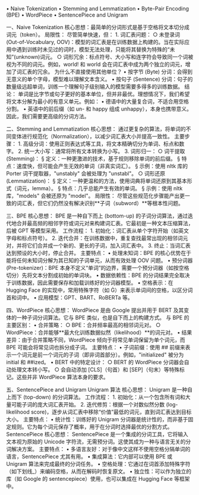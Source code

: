 • Naive Tokenization
• Stemming and Lemmatization
• Byte-Pair Encoding (BPE)
• WordPiece
• SentencePiece and Unigram



一、Naive Tokenization
核心思想：最简单的分词形式是基于空格将文本切分成词元（token）。
局限性：
尽管简单快速，但：
	1. 词汇表问题：
		○ 未登录词 (Out-of-Vocabulary, OOV)：模型的词汇表是在训练数据上构建的。当在实际应用中遇到训练时未见过的词时，模型无法处理，只能将其替换为特殊的“未知”(unknown)词元。
		○ 词形冗余：标点符号、大小写和连字符会导致同一个词被视为不同的词元。例如，world! 和 world 会在词汇表中成为两个独立的词元，增加了词汇表的冗余。
为什么不直接使用其他单位？
	• 按字节 (Byte) 分词：会得到无意义的单个字母，模型难以理解文本含义。
	• 按句子 (Sentence) 分词：句子的数量级远超单词，训练一个理解句子级别输入的模型需要多得多的训练数据。
结论：
单词是比字节或句子更好的基本单位，但并非最优。理想情况下，我们希望将文本分解为最小的有意义单元。例如：
	• 德语中的大量复合词，不适合用空格分割。
	• 英语中的前后缀（如 un- 和 happy 组成 unhappy），本身也携带意义。
因此，我们需要更高级的分词方法。

二、Stemming and Lemmatization
核心思想：
通过更复杂的算法，将单词的不同变体进行规范化（Normalization），以减少词汇表大小并提高一致性。
主要步骤：
	1. 高级分词：使用正则表达式等工具，将文本精确切分为单词、标点和数字。
	2. 统一大小写：通常将所有文本转换为小写。
	3. 词形归一：
		○ 词干提取 (Stemming)：
			§ 定义：一种更激进的技术，基于规则移除单词的前后缀。
			§ 特点：速度快，但可能会产生无效的单词（非真实词汇）。
			§ 示例：使用 nltk 库的 Porter 词干提取器，"unstably" 会被处理为 "unstabl"。
		○ 词形还原 (Lemmatization)：
			§ 定义：一种更温和的方法，使用词典将单词还原到其基本形式（词元，lemma）。
			§ 特点：几乎总能产生有效的单词。
			§ 示例：使用 nltk 库，"models" 会被还原为 "model"。
局限性：
尽管这些规范化步骤能产出更一致的词汇表，但它们仍然没有解决识别**子词（subword）**等根本性问题。

三、BPE
核心思想：
BPE 是一种自下而上 (bottom-up) 的子词分词算法，通过迭代地合并最高频的相邻字符或词元对来构建词汇表。它最初是一种文本压缩算法，后被 GPT 等模型采用。
工作流程：
	1. 初始化：词汇表从单个字符开始（如英文字母和标点符号）。
	2. 迭代合并：在训练数据中，重复查找最常出现的相邻词元对，并将它们合并成一个新的、更长的子词，加入词汇表中。
	3. 终止：当词汇表达到预设的大小时，停止合并。
主要特点：
	• 处理未知词：BPE 的核心优势在于能将任何未知词分解为其已知的子词单元，从而有效处理 OOV 问题。
	• 预分词器 (Pre-tokenizer)：BPE 本身不定义“单词”的边界，需要一个预分词器（如按空格切分）先将文本分割成初始的单词块。
	• 数据依赖性：BPE 的分词结果完全取决于训练数据，因此需要保存和加载训练好的分词器模型。
	• 空格表示：在 Hugging Face 的实现中，常用特殊字符（如 Ġ）来表示单词间的空格，以区分词首和词中。
	• 应用模型：GPT、BART、RoBERTa 等。

四、WordPiece
核心思想：
WordPiece 是由 Google 提出并用于 BERT 及其变体的一种子词分词算法。它与 BPE 类似，也是自下而上的构建方式。
与 BPE 的主要区别：
	• 合并策略：
		○ BPE：合并频率最高的相邻词元对。
		○ WordPiece：合并能够**最大化训练数据似然（likelihood）**的词元对。
	• 结果差异：由于合并策略不同，WordPiece 倾向于将常见单词保留为单个词元，而 BPE 可能会将常见词也拆分成子词。
主要特点：
	• 子词前缀：使用 ## 前缀来表示一个词元是前一个词元的子词（即非词首部分）。例如，"initialized" 被分为 initial 和 ##ized。
	• BERT 中的特定设计：
		○ BERT 的 WordPiece 分词器会自动处理文本转小写。
		○ 会自动添加 [CLS]（句首）和 [SEP]（句末）等特殊标记。这些并非 WordPiece 算法本身的要求。

五、SentencePiece and Unigram
Unigram 算法
核心思想：
Unigram 是一种自上而下 (top-down) 的分词算法。
工作流程：
	1. 初始化：从一个包含所有词和大量可能子词的庞大词汇表开始。
	2. 迭代修剪：根据一个对数似然分数 (log-likelihood score)，逐步从词汇表中移除“价值”最低的词元，直到词汇表达到目标大小。
主要特点：
	• 统计性：训练好的 Unigram 分词器是统计性的，而非基于固定规则。它为每个词元保存了概率，用于在分词时选择最优的分割方式。
SentencePiece
核心思想：
SentencePiece 是一个集成的分词工具，它将输入文本视为原始的 Unicode 字符流，无需预分词。这使其成为一种与语言无关的分词解决方案。
主要特点：
	• 多语言友好：对于像中文这样不使用空格分隔单词的语言，SentencePiece 尤其有用。
	• 集成算法：它内部可以使用 BPE 或 Unigram 算法来完成最终的分词任务。
	• 空格处理：它通过在词首添加特殊字符（如下划线_）来编码空格，从而在解码时恢复原文。
	• 独立性：可以作为独立的库（如 Google 的 sentencepiece）使用，也可以集成在 Hugging Face 等框架中。

